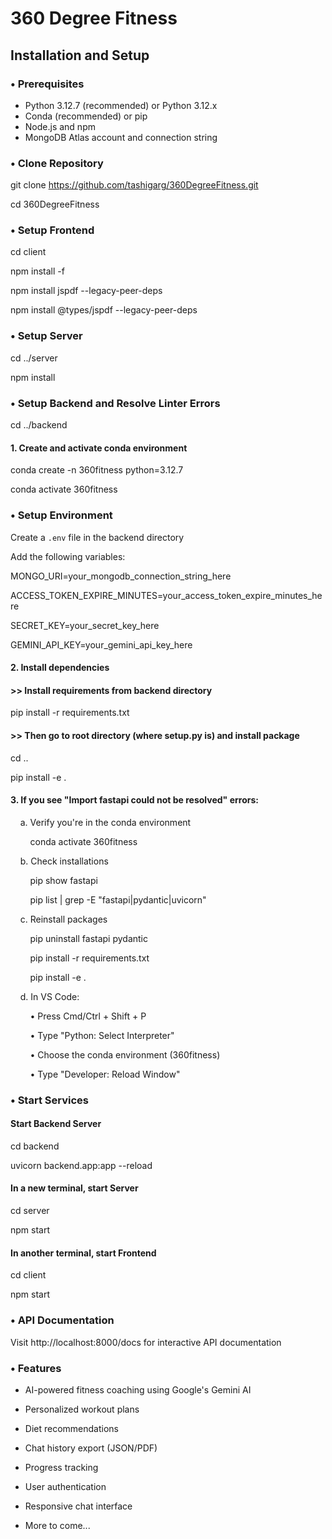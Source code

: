 # 360 Degree Fitness

## Installation and Setup

### • Prerequisites
- Python 3.12.7 (recommended) or Python 3.12.x
- Conda (recommended) or pip
- Node.js and npm
- MongoDB Atlas account and connection string

### • Clone Repository
git clone https://github.com/tashigarg/360DegreeFitness.git

cd 360DegreeFitness

### • Setup Frontend
cd client

npm install -f

npm install jspdf --legacy-peer-deps

npm install @types/jspdf --legacy-peer-deps

### • Setup Server
cd ../server

npm install

### • Setup Backend and Resolve Linter Errors
cd ../backend

#### 1. Create and activate conda environment
conda create -n 360fitness python=3.12.7

conda activate 360fitness

### • Setup Environment
Create a `.env` file in the backend directory

Add the following variables:

MONGO_URI=your_mongodb_connection_string_here

ACCESS_TOKEN_EXPIRE_MINUTES=your_access_token_expire_minutes_here

SECRET_KEY=your_secret_key_here

GEMINI_API_KEY=your_gemini_api_key_here

#### 2. Install dependencies
#### >> Install requirements from backend directory
pip install -r requirements.txt

#### >> Then go to root directory (where setup.py is) and install package
cd ..

pip install -e .

#### 3. If you see "Import fastapi could not be resolved" errors:
&nbsp;&nbsp;&nbsp;&nbsp;a. Verify you're in the conda environment

&nbsp;&nbsp;&nbsp;&nbsp;&nbsp;&nbsp;&nbsp;&nbsp;conda activate 360fitness

&nbsp;&nbsp;&nbsp;&nbsp;b. Check installations

&nbsp;&nbsp;&nbsp;&nbsp;&nbsp;&nbsp;&nbsp;&nbsp;pip show fastapi

&nbsp;&nbsp;&nbsp;&nbsp;&nbsp;&nbsp;&nbsp;&nbsp;pip list | grep -E "fastapi|pydantic|uvicorn"

&nbsp;&nbsp;&nbsp;&nbsp;c. Reinstall packages

&nbsp;&nbsp;&nbsp;&nbsp;&nbsp;&nbsp;&nbsp;&nbsp;pip uninstall fastapi pydantic

&nbsp;&nbsp;&nbsp;&nbsp;&nbsp;&nbsp;&nbsp;&nbsp;pip install -r requirements.txt

&nbsp;&nbsp;&nbsp;&nbsp;&nbsp;&nbsp;&nbsp;&nbsp;pip install -e .

&nbsp;&nbsp;&nbsp;&nbsp;d. In VS Code:

&nbsp;&nbsp;&nbsp;&nbsp;&nbsp;&nbsp;&nbsp;&nbsp;• Press Cmd/Ctrl + Shift + P

&nbsp;&nbsp;&nbsp;&nbsp;&nbsp;&nbsp;&nbsp;&nbsp;• Type "Python: Select Interpreter"

&nbsp;&nbsp;&nbsp;&nbsp;&nbsp;&nbsp;&nbsp;&nbsp;• Choose the conda environment (360fitness)

&nbsp;&nbsp;&nbsp;&nbsp;&nbsp;&nbsp;&nbsp;&nbsp;• Type "Developer: Reload Window"

### • Start Services

#### Start Backend Server
cd backend

uvicorn backend.app:app --reload

#### In a new terminal, start Server
cd server

npm start

#### In another terminal, start Frontend
cd client

npm start


### • API Documentation
Visit http://localhost:8000/docs for interactive API documentation

### • Features

- AI-powered fitness coaching using Google's Gemini AI

- Personalized workout plans

- Diet recommendations

- Chat history export (JSON/PDF)

- Progress tracking

- User authentication

- Responsive chat interface

- More to come...